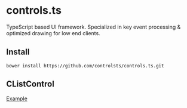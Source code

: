 # controls.ts

TypeScript based UI framework.
Specialized in key event processing & optimized drawing for low end clients.

## Install

```
bower install https://github.com/controlsts/controls.ts.git
```

## CListControl

[Example](http://controlsts.github.io/Controls.CListControl)